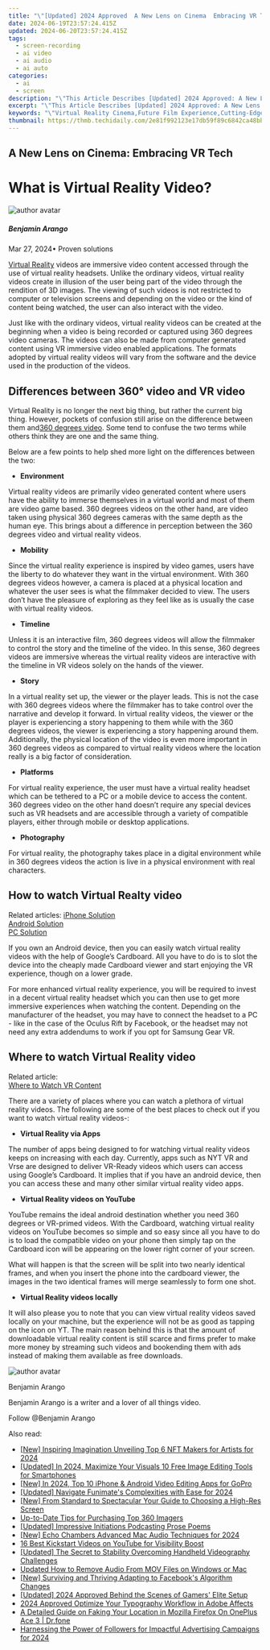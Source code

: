 ```yaml
---
title: "\"[Updated] 2024 Approved  A New Lens on Cinema  Embracing VR Tech\""
date: 2024-06-19T23:57:24.415Z
updated: 2024-06-20T23:57:24.415Z
tags: 
  - screen-recording
  - ai video
  - ai audio
  - ai auto
categories: 
  - ai
  - screen
description: "\"This Article Describes [Updated] 2024 Approved: A New Lens on Cinema: Embracing VR Tech\""
excerpt: "\"This Article Describes [Updated] 2024 Approved: A New Lens on Cinema: Embracing VR Tech\""
keywords: "\"Virtual Reality Cinema,Future Film Experience,Cutting-Edge Cinematic Tech,Immersive Movie Technology,VR in Film Industry,Next-Gen Visual Storytelling,Enhanced 3D Films\""
thumbnail: https://thmb.techidaily.com/2e81f992123e17db59f89c6842ca48bb426d509215d95604071818ec4e7dc281.jpg
---
```


## A New Lens on Cinema: Embracing VR Tech

# What is Virtual Reality Video?

![author avatar](https://images.wondershare.com/filmora/article-images/benjamin-arango-author.jpg)

##### Benjamin Arango

 Mar 27, 2024• Proven solutions

[Virtual Reality](https://tools.techidaily.com/wondershare/filmora/download/) videos are immersive video content accessed through the use of virtual reality headsets. Unlike the ordinary videos, virtual reality videos create in illusion of the user being part of the video through the rendition of 3D images. The viewing of such videos is not restricted to computer or television screens and depending on the video or the kind of content being watched, the user can also interact with the video.

 Just like with the ordinary videos, virtual reality videos can be created at the beginning when a video is being recorded or captured using 360 degrees video cameras. The videos can also be made from computer generated content using VR immersive video enabled applications. The formats adopted by virtual reality videos will vary from the software and the device used in the production of the videos.

## Differences between 360° video and VR video

 Virtual Reality is no longer the next big thing, but rather the current big thing. However, pockets of confusion still arise on the difference between them and[360 degrees video](https://filmora.wondershare.com/virtual-reality/what-is-360-video.html). Some tend to confuse the two terms while others think they are one and the same thing.

 Below are a few points to help shed more light on the differences between the two:

* **Environment**

 Virtual reality videos are primarily video generated content where users have the ability to immerse themselves in a virtual world and most of them are video game based. 360 degrees videos on the other hand, are video taken using physical 360 degrees cameras with the same depth as the human eye. This brings about a difference in perception between the 360 degrees video and virtual reality videos.

* **Mobility**

 Since the virtual reality experience is inspired by video games, users have the liberty to do whatever they want in the virtual environment. With 360 degrees videos however, a camera is placed at a physical location and whatever the user sees is what the filmmaker decided to view. The users don’t have the pleasure of exploring as they feel like as is usually the case with virtual reality videos.

* **Timeline**

 Unless it is an interactive film, 360 degrees videos will allow the filmmaker to control the story and the timeline of the video. In this sense, 360 degrees videos are immersive whereas the virtual reality videos are interactive with the timeline in VR videos solely on the hands of the viewer.

* **Story**

 In a virtual reality set up, the viewer or the player leads. This is not the case with 360 degrees videos where the filmmaker has to take control over the narrative and develop it forward. In virtual reality videos, the viewer or the player is experiencing a story happening to them while with the 360 degrees videos, the viewer is experiencing a story happening around them. Additionally, the physical location of the video is even more important in 360 degrees videos as compared to virtual reality videos where the location really is a big factor of consideration.

* **Platforms**

 For virtual reality experience, the user must have a virtual reality headset which can be tethered to a PC or a mobile device to access the content. 360 degrees video on the other hand doesn’t require any special devices such as VR headsets and are accessible through a variety of compatible players, either through mobile or desktop applications.

* **Photography**

 For virtual reality, the photography takes place in a digital environment while in 360 degrees videos the action is live in a physical environment with real characters.

## How to watch Virtual Realty video

 Related articles:
[iPhone Solution](https://tools.techidaily.com/wondershare/filmora/download/)  
[Android Solution](https://filmora.wondershare.com/virtual-reality/watch-vr-360-video-on-android.html)  
[PC Solution](https://tools.techidaily.com/wondershare/filmora/download/)

 If you own an Android device, then you can easily watch virtual reality videos with the help of Google’s Cardboard. All you have to do is to slot the device into the cheaply made Cardboard viewer and start enjoying the VR experience, though on a lower grade.

 For more enhanced virtual reality experience, you will be required to invest in a decent virtual reality headset which you can then use to get more immersive experiences when watching the content. Depending on the manufacturer of the headset, you may have to connect the headset to a PC - like in the case of the Oculus Rift by Facebook, or the headset may not need any extra addendums to work if you opt for Samsung Gear VR.

## Where to watch Virtual Reality video

 Related article:  
[Where to Watch VR Content](https://tools.techidaily.com/wondershare/filmora/download/)

 There are a variety of places where you can watch a plethora of virtual reality videos. The following are some of the best places to check out if you want to watch virtual reality videos-:

* **Virtual Reality via Apps**

 The number of apps being designed to for watching virtual reality videos keeps on increasing with each day. Currently, apps such as NYT VR and Vrse are designed to deliver VR-Ready videos which users can access using Google’s Cardboard. It implies that if you have an android device, then you can access these and many other similar virtual reality video apps.

* **Virtual Reality videos on YouTube**

 YouTube remains the ideal android destination whether you need 360 degrees or VR-primed videos. With the Cardboard, watching virtual reality videos on YouTube becomes so simple and so easy since all you have to do is to load the compatible video on your phone then simply tap on the Cardboard icon will be appearing on the lower right corner of your screen.

 What will happen is that the screen will be split into two nearly identical frames, and when you insert the phone into the cardboard viewer, the images in the two identical frames will merge seamlessly to form one shot.

* **Virtual Reality videos locally**

 It will also please you to note that you can view virtual reality videos saved locally on your machine, but the experience will not be as good as tapping on the icon on YT. The main reason behind this is that the amount of downloadable virtual reality content is still scarce and firms prefer to make more money by streaming such videos and bookending them with ads instead of making them available as free downloads.

![author avatar](https://images.wondershare.com/filmora/article-images/benjamin-arango-author.jpg)

Benjamin Arango

Benjamin Arango is a writer and a lover of all things video.

Follow @Benjamin Arango


<ins class="adsbygoogle"
     style="display:block"
     data-ad-format="autorelaxed"
     data-ad-client="ca-pub-7571918770474297"
     data-ad-slot="1223367746"></ins>



<ins class="adsbygoogle"
     style="display:block"
     data-ad-client="ca-pub-7571918770474297"
     data-ad-slot="8358498916"
     data-ad-format="auto"
     data-full-width-responsive="true"></ins>


<span class="atpl-alsoreadstyle">Also read:</span>
<div><ul>
<li><a href="https://article-posts.techidaily.com/new-inspiring-imagination-unveiling-top-6-nft-makers-for-artists-for-2024/"><u>[New] Inspiring Imagination  Unveiling Top 6 NFT Makers for Artists for 2024</u></a></li>
<li><a href="https://article-posts.techidaily.com/updated-in-2024-maximize-your-visuals-10-free-image-editing-tools-for-smartphones/"><u>[Updated] In 2024, Maximize Your Visuals  10 Free Image Editing Tools for Smartphones</u></a></li>
<li><a href="https://article-posts.techidaily.com/new-in-2024-top-10-iphone-and-android-video-editing-apps-for-gopro/"><u>[New] In 2024, Top 10 iPhone & Android Video Editing Apps for GoPro</u></a></li>
<li><a href="https://article-posts.techidaily.com/updated-navigate-funimates-complexities-with-ease-for-2024/"><u>[Updated] Navigate Funimate's Complexities with Ease for 2024</u></a></li>
<li><a href="https://article-posts.techidaily.com/new-from-standard-to-spectacular-your-guide-to-choosing-a-high-res-screen/"><u>[New] From Standard to Spectacular  Your Guide to Choosing a High-Res Screen</u></a></li>
<li><a href="https://article-posts.techidaily.com/up-to-date-tips-for-purchasing-top-360-imagers/"><u>Up-to-Date Tips for Purchasing Top 360 Imagers</u></a></li>
<li><a href="https://article-posts.techidaily.com/updated-impressive-initiations-podcasting-prose-poems/"><u>[Updated] Impressive Initiations  Podcasting Prose Poems</u></a></li>
<li><a href="https://visual-screen-recording.techidaily.com/new-echo-chambers-advanced-mac-audio-techniques-for-2024/"><u>[New] Echo Chambers  Advanced Mac Audio Techniques for 2024</u></a></li>
<li><a href="https://youtube-videos.techidaily.com/16-best-kickstart-videos-on-youtube-for-visibility-boost/"><u>16 Best Kickstart Videos on YouTube for Visibility Boost</u></a></li>
<li><a href="https://some-tips.techidaily.com/updated-the-secret-to-stability-overcoming-handheld-videography-challenges/"><u>[Updated] The Secret to Stability  Overcoming Handheld Videography Challenges</u></a></li>
<li><a href="https://voice-adjusting.techidaily.com/updated-how-to-remove-audio-from-mov-files-on-windows-or-mac/"><u>Updated How to Remove Audio From MOV Files on Windows or Mac</u></a></li>
<li><a href="https://facebook-video-recording.techidaily.com/new-surviving-and-thriving-adapting-to-facebooks-algorithm-changes/"><u>[New] Surviving and Thriving  Adapting to Facebook's Algorithm Changes</u></a></li>
<li><a href="https://facebook-record-videos.techidaily.com/updated-2024-approved-behind-the-scenes-of-gamers-elite-setup/"><u>[Updated] 2024 Approved  Behind the Scenes of Gamers' Elite Setup</u></a></li>
<li><a href="https://extra-approaches.techidaily.com/2024-approved-optimize-your-typography-workflow-in-adobe-affects/"><u>2024 Approved  Optimize Your Typography Workflow in Adobe Affects</u></a></li>
<li><a href="https://location-fake.techidaily.com/a-detailed-guide-on-faking-your-location-in-mozilla-firefox-on-oneplus-ace-3-drfone-by-drfone-virtual-android/"><u>A Detailed Guide on Faking Your Location in Mozilla Firefox On OnePlus Ace 3 | Dr.fone</u></a></li>
<li><a href="https://instagram-video-recordings.techidaily.com/harnessing-the-power-of-followers-for-impactful-advertising-campaigns-for-2024/"><u>Harnessing the Power of Followers for Impactful Advertising Campaigns for 2024</u></a></li>
</ul></div>
